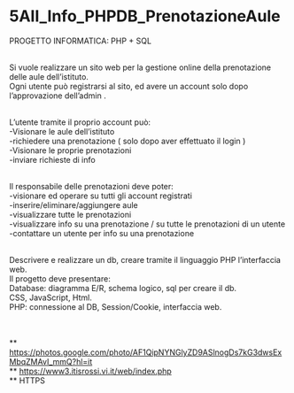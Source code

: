 # 5AII_Info_PHPDB_PrenotazioneAule

PROGETTO INFORMATICA: PHP + SQL <br><br>

Si vuole realizzare un sito web per la gestione online della prenotazione delle aule dell’istituto. <br>
Ogni utente può registrarsi al sito, ed avere un account solo dopo l’approvazione dell’admin . <br><br>

L’utente tramite il proprio account può:<br>
-Visionare le aule dell’istituto<br>
-richiedere una prenotazione ( solo dopo aver effettuato il login )<br>
-Visionare le proprie prenotazioni <br>
-inviare richieste di info<br><br>

Il responsabile delle prenotazioni deve poter:<br>
-visionare ed operare su tutti gli account registrati<br>
-inserire/eliminare/aggiungere aule<br>
-visualizzare tutte le prenotazioni<br>
-visualizzare info su una prenotazione / su tutte le prenotazioni di un utente<br>
-contattare un utente per info su una prenotazione<br><br>

Descrivere e realizzare un db, creare tramite il linguaggio PHP l’interfaccia web. <br>
Il progetto deve presentare:<br>
Database: diagramma E/R, schema logico, sql per creare il db.<br>
CSS, JavaScript, Html.<br>
PHP: connessione al DB, Session/Cookie, interfaccia web. <br><br><br>


** https://photos.google.com/photo/AF1QipNYNGlyZD9ASlnogDs7kG3dwsExMbqZMAvI_mmQ?hl=it <br>
** https://www3.itisrossi.vi.it/web/index.php <br>
** HTTPS